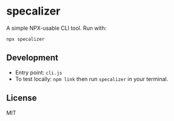 # specalizer

A simple NPX-usable CLI tool. Run with:

```
npx specalizer
```

## Development

- Entry point: `cli.js`
- To test locally: `npm link` then run `specalizer` in your terminal.

## License
MIT
